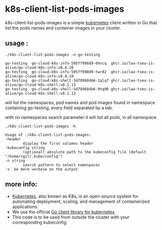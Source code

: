 # k8s-client-list-pods-images
k8s-client-list-pods-images is a simple [kubernetes](https://kubernetes.io/) client written in Go that list the pods names and container images in your cluster.

## usage :

    ./k8s-client-list-pods-images -n go-testing

    go-testing	go-cloud-k8s-info-595ff998d9-6hncq	ghcr.io/lao-tseu-is-alive/go-cloud-k8s-info:v0.4.10
    go-testing	go-cloud-k8s-info-595ff998d9-twr82	ghcr.io/lao-tseu-is-alive/go-cloud-k8s-info:v0.4.10
    go-testing	go-cloud-k8s-shell-5d789684b6-2qlq7	ghcr.io/lao-tseu-is-alive/go-cloud-k8s-shell:v0.1.13
    go-testing	go-cloud-k8s-shell-5d789684b6-9tq96	ghcr.io/lao-tseu-is-alive/go-cloud-k8s-shell:v0.1.13

will list the namespaces, pod names and pod images found in namespace containing go-testing,   every field separated by a tab.

with no namespaces search parameter it will list all pods, in all namespace

    ./k8s-client-list-pods-images -h
  
    Usage of ./k8s-client-list-pods-images:
    -header
        	display the first columns header
    -kubeconfig string
        	(optional) absolute path to the kubeconfig file (default "/home/cgil/.kube/config")
    -n string
        	search pattern to select namespaces
    -v	be more verbose on the output

## more info:
   
 + [Kubernetes](https://kubernetes.io/), also known as K8s, is an open-source system for automating deployment, scaling, and management of containerized applications.
 + We use the official [Go client library for kubernetes]( https://github.com/kubernetes/client-go).
 + This code is to be used from outside the cluster with your corresponding kubeconfig